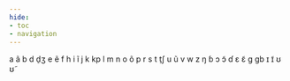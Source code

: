 ```yaml
---
hide:
- toc
- navigation
---
```

a
ã
b
d
d̠ʒ
e
ẽ
f
h
i
ĩ
j
k
kp
l
m
n
o
õ
p
r
s
t
t̠ʃ
u
ũ
v
w
z
ŋ
ɓ
ɔ
ɔ̃
ɗ
ɛ
ɛ̃
ɡ
ɡb
ɪ
ɪ̃
ʊ
ʊ̃
